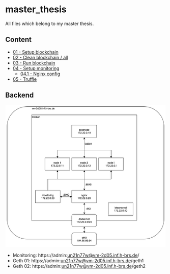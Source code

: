 # master_thesis
All files which belong to my master thesis.

## Content

- [01 - Setup blockchain](./documentation/01_setup_blockchain.md)
- [02 - Clean blockchain / all](./documentation/02_clean_blockchain.md)
- [03 - Run blockchain](./documentation/03_run_blockchain.md)
- [04 - Setup monitoring](./documentation/04_setup_monitoring.md)
	- [04.1 - Nginx config](./documentation/04_1_nginx_conf.md)
- [05 - Truffle](./documentation/05_truffle.md)

## Backend

![Network plan](./documentation/images/backend.png)

- Monitoring: https://admin:un21n77w@vm-2d05.inf.h-brs.de/
- Geth 01: https://admin:un21n77w@vm-2d05.inf.h-brs.de/geth1
- Geth 02: https://admin:un21n77w@vm-2d05.inf.h-brs.de/geth2
